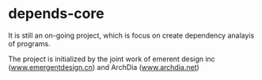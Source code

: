 # depends-core

It is still an on-going project, which is focus on create dependency analayis of programs. 

The project is initialized by the joint work of emerent design inc (www.emergentdesign.cn) and ArchDia (www.archdia.net)
